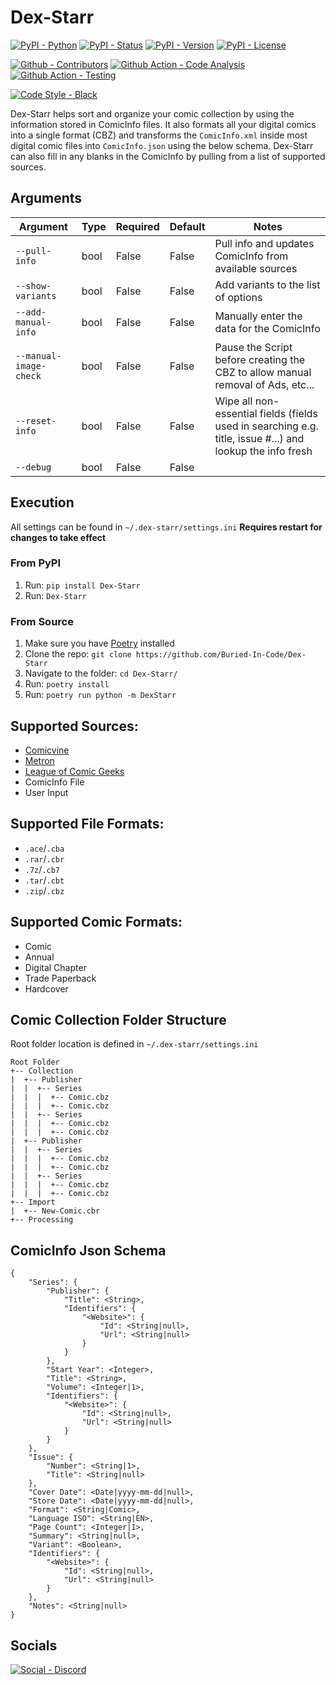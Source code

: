 # Dex-Starr

[![PyPI - Python](https://img.shields.io/pypi/pyversions/Dex-Starr.svg?logo=Python&label=Python&style=flat-square)](https://pypi.python.org/pypi/Dex-Starr/)
[![PyPI - Status](https://img.shields.io/pypi/status/Dex-Starr.svg?logo=PyPI&label=Status&style=flat-square)](https://pypi.python.org/pypi/Dex-Starr/)
[![PyPI - Version](https://img.shields.io/pypi/v/Dex-Starr.svg?logo=PyPI&label=Version&style=flat-square)](https://pypi.python.org/pypi/Dex-Starr/)
[![PyPI - License](https://img.shields.io/pypi/l/Dex-Starr.svg?logo=PyPI&label=License&style=flat-square)](https://opensource.org/licenses/MIT)

[![Github - Contributors](https://img.shields.io/github/contributors/Buried-In-Code/Dex-Starr.svg?logo=Github&label=Contributors&style=flat-square)](https://github.com/Buried-In-Code/Dex-Starr/graphs/contributors)
[![Github Action - Code Analysis](https://img.shields.io/github/workflow/status/Buried-In-Code/Dex-Starr/Code-Analysis?logo=Github-Actions&label=Code-Analysis&style=flat-square)](https://github.com/Buried-In-Code/Dex-Starr/actions/workflows/code-analysis.yaml)
[![Github Action - Testing](https://img.shields.io/github/workflow/status/Buried-In-Code/Dex-Starr/Testing?logo=Github-Actions&label=Tests&style=flat-square)](https://github.com/Buried-In-Code/Dex-Starr/actions/workflows/testing.yaml)

[![Code Style - Black](https://img.shields.io/badge/Code%20Style-Black-000000.svg?style=flat-square)](https://github.com/psf/black)

Dex-Starr helps sort and organize your comic collection by using the information stored in ComicInfo files. It
also formats all your digital comics into a single format (CBZ)
and transforms the `ComicInfo.xml` inside most digital comic files into `ComicInfo.json` using the below schema.
Dex-Starr can also fill in any blanks in the ComicInfo by pulling from a list of supported sources.

## Arguments

| Argument | Type | Required | Default | Notes |
| -------- | ---- | -------- | ------- | ----- |
| `--pull-info` | bool | False | False | Pull info and updates ComicInfo from available sources |
| `--show-variants` | bool | False | False | Add variants to the list of options |
| `--add-manual-info` | bool | False | False | Manually enter the data for the ComicInfo |
| `--manual-image-check` | bool | False | False | Pause the Script before creating the CBZ to allow manual removal of Ads, etc... |
| `--reset-info` | bool | False | False | Wipe all non-essential fields (fields used in searching e.g. title, issue #...) and lookup the info fresh |
| `--debug` | bool | False | False | |

## Execution

All settings can be found in `~/.dex-starr/settings.ini`
**Requires restart for changes to take effect**

### From PyPI
1. Run: `pip install Dex-Starr`
2. Run: `Dex-Starr`

### From Source
1. Make sure you have [Poetry](https://python-poetry.org) installed
2. Clone the repo: `git clone https://github.com/Buried-In-Code/Dex-Starr`
3. Navigate to the folder: `cd Dex-Starr/`
4. Run: `poetry install`
5. Run: `poetry run python -m DexStarr`

## Supported Sources:

- [Comicvine](https://comicvine.gamespot.com/api/)
- [Metron](https://metron.cloud/)
- [League of Comic Geeks](https://leagueofcomicgeeks.com/)
- ComicInfo File
- User Input

## Supported File Formats:

- `.ace`/`.cba`
- `.rar`/`.cbr`
- `.7z`/`.cb7`
- `.tar`/`.cbt`
- `.zip`/`.cbz`

## Supported Comic Formats:

- Comic
- Annual
- Digital Chapter
- Trade Paperback
- Hardcover

## Comic Collection Folder Structure

Root folder location is defined in `~/.dex-starr/settings.ini`

```
Root Folder
+-- Collection
|  +-- Publisher
|  |  +-- Series
|  |  |  +-- Comic.cbz
|  |  |  +-- Comic.cbz
|  |  +-- Series
|  |  |  +-- Comic.cbz
|  |  |  +-- Comic.cbz
|  +-- Publisher
|  |  +-- Series
|  |  |  +-- Comic.cbz
|  |  |  +-- Comic.cbz
|  |  +-- Series
|  |  |  +-- Comic.cbz
|  |  |  +-- Comic.cbz
+-- Import
|  +-- New-Comic.cbr
+-- Processing
```

## ComicInfo Json Schema

```
{
    "Series": {
        "Publisher": {
            "Title": <String>,
            "Identifiers": {
                "<Website>": {
                    "Id": <String|null>,
                    "Url": <String|null>
                }
            }
        },
        "Start Year": <Integer>,
        "Title": <String>,
        "Volume": <Integer|1>,
        "Identifiers": {
            "<Website>": {
                "Id": <String|null>,
                "Url": <String|null>
            }
        }
    },
    "Issue": {
        "Number": <String|1>,
        "Title": <String|null>
    },
    "Cover Date": <Date|yyyy-mm-dd|null>,
    "Store Date": <Date|yyyy-mm-dd|null>,
    "Format": <String|Comic>,
    "Language ISO": <String|EN>,
    "Page Count": <Integer|1>,
    "Summary": <String|null>,
    "Variant": <Boolean>,
    "Identifiers": {
        "<Website>": {
            "Id": <String|null>,
            "Url": <String|null>
        }
    },
    "Notes": <String|null>
}
```

## Socials

[![Social - Discord](https://img.shields.io/discord/618581423070117932.svg?logo=Discord&label=The-DEV-Environment&style=flat-square&colorB=7289da)](https://discord.gg/nqGMeGg)
